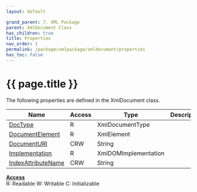 ```yaml
---
layout: default

grand_parent: 7. XML Package
parent: XmlDocument Class
has_children: true
title: Properties
nav_order: 1
permalink: /package/xmlpackage/xmldocument/properties
has_toc: false
---
```

# {{ page.title }}

The following properties are defined in the XmlDocument class.

|Name       | Access | Type   | Description |
|----------	|--------|--------|-------------|
| [DocType](/package/xmlpackage/xmldocument/properties/doctype) | R | XmlDocumentType |  |
| [DocumentElement](/package/xmlpackage/xmldocument/properties/documentelement) | R | XmlElement |  |
| [DocumentURI](/package/xmlpackage/xmldocument/properties/documenturi) | CRW | String |  |
| [Implementation](/package/xmlpackage/xmldocument/properties/implementation) | R | XmlDOMImplementation |  |
| [IndexAttributeName](/package/xmlpackage/xmldocument/properties/indexattributename) | CRW | String |  |

<u><b>Access</b></u><br>
R: Readable
W: Writable
C: Initializable